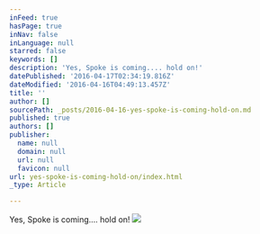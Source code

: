 ```yaml
---
inFeed: true
hasPage: true
inNav: false
inLanguage: null
starred: false
keywords: []
description: 'Yes, Spoke is coming.... hold on!'
datePublished: '2016-04-17T02:34:19.816Z'
dateModified: '2016-04-16T04:49:13.457Z'
title: ''
author: []
sourcePath: _posts/2016-04-16-yes-spoke-is-coming-hold-on.md
published: true
authors: []
publisher:
  name: null
  domain: null
  url: null
  favicon: null
url: yes-spoke-is-coming-hold-on/index.html
_type: Article

---
```

Yes, Spoke is coming.... hold on!
![](https://the-grid-user-content.s3-us-west-2.amazonaws.com/31b50770-dc2f-45fe-afd6-9f713d13c546.jpg)